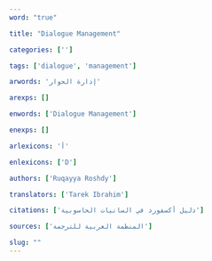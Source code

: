 ```yaml
---
word: "true"

title: "Dialogue Management"

categories: ['']

tags: ['dialogue', 'management']

arwords: 'إدارة الحوار'

arexps: []

enwords: ['Dialogue Management']

enexps: []

arlexicons: 'أ'

enlexicons: ['D']

authors: ['Ruqayya Roshdy']

translators: ['Tarek Ibrahim']

citations: ['دليل أكسفورد في السانيات الحاسوبية']

sources: ['المنظمة العربية للترجمة']

slug: ""
---
```

